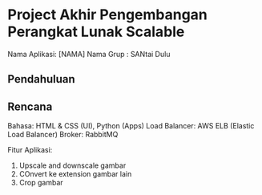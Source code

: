 # Project Akhir Pengembangan Perangkat Lunak Scalable

Nama Aplikasi: [NAMA]
Nama Grup : SANtai Dulu

## Pendahuluan

## Rencana

Bahasa: HTML & CSS (UI), Python (Apps)
Load Balancer: AWS ELB (Elastic Load Balancer)
Broker: RabbitMQ

Fitur Aplikasi:
1. Upscale and downscale gambar
2. COnvert ke extension gambar lain
3. Crop gambar
